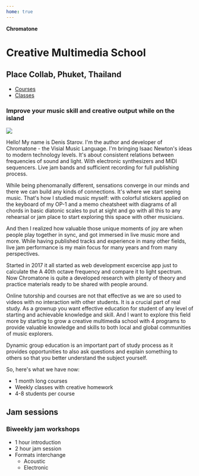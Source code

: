```yaml
---
home: true
---
```


<script setup>
import ClassSchedule from './classes/ClassSchedule.vue'
import ProgramsList from './programs/ProgramsList.vue'
</script>

**Chromatone**

# Creative Multimedia School

## Place Collab, Phuket, Thailand

<ProgramsList />

<ClassSchedule />

- [Courses](./courses/index)
- [Classes](./classes/index)

### Improve your music skill and creative output while on the island

<img class="" src="/photo.jpeg" />

Hello! My name is Denis Starov. I'm the author and developer of Chromatone - the Visial Music Language. I'm bringing Isaac Newton's ideas to modern technology levels. It's about consistent relations between frequencies of sound and light. With electronic synthesizers and MIDI sequencers. Live jam bands and sufficient recording for full publishing process.

While being phenomanally different, sensations converge in our minds and there we can build any kinds of connections. It's where we start seeing music. That's how I studied music myself: with colorful stickers applied on the keyboard of my OP-1 and a memo cheatsheet with diagrams of all chords in basic diatonic scales to put at sight and go with all this to any rehearsal or jam place to start exploring this space with other musicians.

And then I realized how valuable those unique moments of joy are when people play together in sync, and got immersed in live music more and more. While having published tracks and experience in many other fields, live jam performance is my main focus for many years and from many perspectives.

Started in 2017 it all started as web development excercise app just to calculate the A 40th octave frequency and compare it to light spectrum. Now Chromatone is quite a developed research with plenty of theory and practice materials ready to be shared with people around.

Online tutorship and courses are not that effective as we are so used to videos with no interaction with other students. It is a crucial part of real study. As a grownup you want effective education for student of any level of starting and achievable knowledge and skill. And I want to explore this field more by starting to grow a creative multimedia school with 4 programs to provide valuable knowledge and skills to both local and global communities of music explorers.

Dynamic group education is an important part of study process as it provides opportunities to also ask questions and explain something to others so that you better understand the subject yourself.

So, here's what we have now:

- 1 month long courses
- Weekly classes with creative homework
- 4-8 students per course

## Jam sessions

### Biweekly jam workshops

- 1 hour introduction
- 2 hour jam session
- Formats interchange
  - Acoustic
  - Electronic
